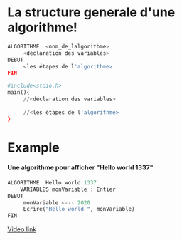 # La structure generale d'une algorithme!

```python
ALGORITHME  <nom_de_lalgorithme>
     <déclaration des variables>
DEBUT
     <les étapes de l'algorithme>
FIN
```

```python
#include<stdio.h>
main(){
     //<déclaration des variables>
     
     //<les étapes de l'algorithme>
}
```

# Example
#### Une algorithme pour afficher "Hello world 1337"

```python
ALGORITHME  Hello world 1337
    VARIABLES monVariable : Entier
DEBUT
     monVariable <--- 2020
     Ecrire("Hello world ", monVariable)
FIN
```

[Video link](https://www.youtube.com/watch?v=IS0hvoPt85w&list=PLF2W_rB6QiYD4fIRAU1HPYRiVl8SF7xLc&index=2)

